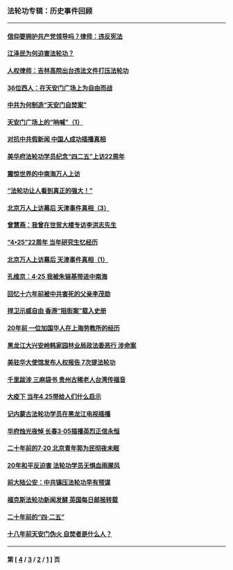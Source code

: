 ### 法轮功专辑：历史事件回顾
---
#### [信仰要拥护共产党领导吗？律师：违反宪法](../../pages/nf5793/n14061325.md?09250430) 
#### [江泽民为何迫害法轮功？](../../pages/nf5793/n13876324.md?09250430) 
#### [人权律师：吉林高院出台违法文件打压法轮功](../../pages/nf5793/n13825665.md?09250430) 
#### [36位西人：在天安门广场上为自由而战](../../pages/nf5793/n13390029.md?09250430) 
#### [中共为何制造“天安门自焚案”](../../pages/nf5793/n13183270.md?09250430) 
#### [天安门广场上的“呐喊”（1）](../../pages/nf5793/n13105277.md?09250430) 
#### [对抗中共假新闻 中国人成功插播真相](../../pages/nf5793/n12910618.md?09250430) 
#### [美华府法轮功学员纪念“四二五”上访22周年](../../pages/nf5793/n12904445.md?09250430) 
#### [震惊世界的中南海万人上访](../../pages/nf5793/n12903976.md?09250430) 
#### [“法轮功让人看到真正的强大！”](../../pages/nf5793/n12903195.md?09250430) 
#### [北京万人上访幕后 天津事件真相（3）](../../pages/nf5793/n12902807.md?09250430) 
#### [曾慧燕：我曾在世贸大楼专访李洪志先生](../../pages/nf5793/n12898729.md?09250430) 
#### [“4•25”22周年 当年研究生忆经历](../../pages/nf5793/n12894152.md?09250430) 
#### [北京万人上访幕后 天津事件真相（1）](../../pages/nf5793/n12885174.md?09250430) 
#### [孔维京：4·25 我被朱镕基带进中南海](../../pages/nf5793/n12864987.md?09250430) 
#### [回忆十六年前被中共害死的父亲李茂勋](../../pages/nf5793/n12880270.md?09250430) 
#### [捍卫示威自由 香港“阻街案”载入史册](../../pages/nf5793/n12811245.md?09250430) 
#### [20年前 一位加国华人在上海劳教所的经历](../../pages/nf5793/n12707932.md?09250430) 
#### [黑龙江大兴安岭韩家园林业局政法委恶行 涉命案](../../pages/nf5793/n12622815.md?09250430) 
#### [美驻华大使馆发布人权报告 7次提法轮功](../../pages/nf5793/n12520541.md?09250430) 
#### [千里跋涉 三麻袋书 贵州古稀老人台湾传福音](../../pages/nf5793/n12198750.md?09250430) 
#### [大疫下 当年4.25带给人们什么启示](../../pages/nf5793/n12058565.md?09250430) 
#### [记内蒙古法轮功学员在黑龙江电视插播](../../pages/nf5793/n11699194.md?09250430) 
#### [华府烛光夜悼 长春3·05插播英烈正信永恒](../../pages/nf5793/n11397432.md?09250430) 
#### [二十年前的7·20 北京青年郭为民彻夜未眠](../../pages/nf5793/n11354195.md?09250430) 
#### [20年和平反迫害 法轮功学员无惧血雨腥风](../../pages/nf5793/n11348279.md?09250430) 
#### [前大陆公安：中共镇压法轮功早有预谋](../../pages/nf5793/n11352168.md?09250430) 
#### [福克斯法轮功新闻发酵  英国每日邮报转载](../../pages/nf5793/n11285952.md?09250430) 
#### [二十年前的“四·二五”](../../pages/nf5793/n11207639.md?09250430) 
#### [十八年前天安门伪火 自焚者是什么人？](../../pages/nf5793/n10996556.md?09250430) 

---
#### 第 [ [4](./4.md?09250430) / [3](./3.md?09250430) / [2](./2.md?09250430) / [1](./1.md?09250430) ] 页
